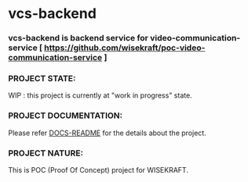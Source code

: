 # vcs-backend

### vcs-backend is backend service for video-communication-service [ https://github.com/wisekraft/poc-video-communication-service ]

### PROJECT STATE:

WIP : this project is currently at "work in progress" state.

### PROJECT DOCUMENTATION:

Please refer [DOCS-README](docs/README.md) for the details about the project.

### PROJECT NATURE:

This is POC (Proof Of Concept) project for WISEKRAFT.
